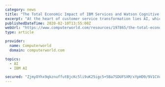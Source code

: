 ```yaml
---
category: news
title: "The Total Economic Impact of IBM Services and Watson Cognitive Customer Care Solutions"
excerpt: "At the heart of customer service transformation lies AI, which is helping businesses to improve the capabilities of their workforce and their ability to deliver personalised customer experiences at scale. And, moving forward, the use of cognitive solutions to assist or automate repetitive, predictable tasks is increasing. This Forrester report ..."
publishedDateTime: 2020-02-10T13:55:00Z
webUrl: "https://www.computerworld.com/resources/197865/the-total-economic-impact-of-ibm-services-and-watson-cognitive-customer-care-solutions"
type: article

provider:
  name: Computerworld
  domain: computerworld.com

topics:
  - AI
  - IBM AI

secured: "ZjmyOYhx9qkznuffutBjcKc5li9uK25igc5+5Ba7SDUFSXM/xYpHD9/9V1CVowOnYS1+Z/L65jPyfynBe/q6dcFapHJQGw3G+FEP1TUAi+BXmxCIR/evSvK4By7Iki/4tKxtqYT5WV0xctCmv+XiThgLX+831hIJbY1cpAeMSPT5D9EAHu+zmqE8dyEviYEiY1nTABU2Lvh+rJ3v0I1+sECZI4nKRZ+aJJuVrqGgqjhXqrrUn0Yzirdzc8YUW3LmXGGmYGy91gZ4mn293SyMh8/+JGhurnGlCa+nEVXJ0v1l05yHoY9r7szihhtjt+f8;Cd3db9VB2e5EGEhuhHl1BQ=="
---
```


